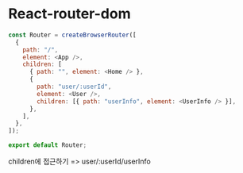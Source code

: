 # React-router-dom

```javascript
const Router = createBrowserRouter([
  {
    path: "/",
    element: <App />,
    children: [
      { path: "", element: <Home /> },
      {
        path: "user/:userId",
        element: <User />,
        children: [{ path: "userInfo", element: <UserInfo /> }],
      },
    ],
  },
]);

export default Router;
```

children에 접근하기 => user/:userId/userInfo
